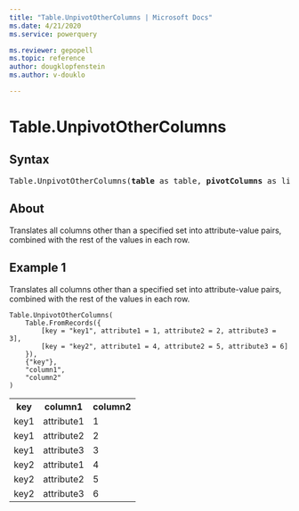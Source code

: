 ```yaml
---
title: "Table.UnpivotOtherColumns | Microsoft Docs"
ms.date: 4/21/2020
ms.service: powerquery

ms.reviewer: gepopell
ms.topic: reference
author: dougklopfenstein
ms.author: v-douklo

---
```

# Table.UnpivotOtherColumns

## Syntax

<pre>
Table.UnpivotOtherColumns(<b>table</b> as table, <b>pivotColumns</b> as list, <b>attributeColumn</b> as text, <b>valueColumn</b> as text) as table 
</pre>
  
## About  
Translates all columns other than a specified set into attribute-value pairs, combined with the rest of the values in each row.

## Example 1
Translates all columns other than a specified set into attribute-value pairs, combined with the rest of the values in each row.

```powerquery-m
Table.UnpivotOtherColumns(
    Table.FromRecords({
        [key = "key1", attribute1 = 1, attribute2 = 2, attribute3 = 3],
        [key = "key2", attribute1 = 4, attribute2 = 5, attribute3 = 6]  
    }),
    {"key"},
    "column1",
    "column2"
)
```

<table> <tr> <th>key</th> <th>column1</th> <th>column2</th> </tr> <tr> <td>key1</td> <td>attribute1</td> <td>1</td> </tr> <tr> <td>key1</td> <td>attribute2</td> <td>2</td> </tr> <tr> <td>key1</td> <td>attribute3</td> <td>3</td> </tr> <tr> <td>key2</td> <td>attribute1</td> <td>4</td> </tr> <tr> <td>key2</td> <td>attribute2</td> <td>5</td> </tr> <tr> <td>key2</td> <td>attribute3</td> <td>6</td> </tr> </table>
